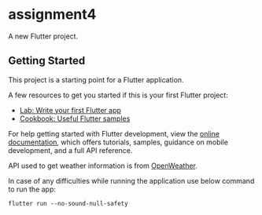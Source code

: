 # assignment4

A new Flutter project.

## Getting Started

This project is a starting point for a Flutter application.

A few resources to get you started if this is your first Flutter project:

- [Lab: Write your first Flutter app](https://docs.flutter.dev/get-started/codelab)
- [Cookbook: Useful Flutter samples](https://docs.flutter.dev/cookbook)

For help getting started with Flutter development, view the
[online documentation](https://docs.flutter.dev/), which offers tutorials,
samples, guidance on mobile development, and a full API reference.

API used to get weather information is from [OpenWeather](https://home.openweathermap.org/api_keys).

In case of any difficulties while running the application use below command to run the app: 

`flutter run --no-sound-null-safety`


